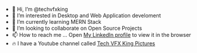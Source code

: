 - 👋 Hi, I’m @techvfxking
- 👀 I’m interested in Desktop and Web Application develoment
- 🌱 I’m currently learning MERN Stack
- 💞️ I’m looking to collaborate on Open Source Projects
- 📫 How to reach me ... 
Open [My LinkedIn profile](https://www.linkedin.com/in/biplab-sharma-techvfxking/) to view it in the browser
- 🔥 I have a Youtube channel called [Tech VFX King Pictures](https://www.youtube.com/techvfxking)

<!---
techvfxking/techvfxking is a ✨ special ✨ repository because its `README.md` (this file) appears on your GitHub profile.
You can click the Preview link to take a look at your changes.
--->
